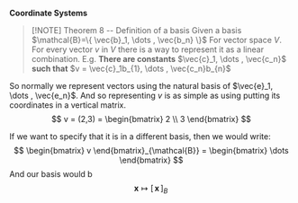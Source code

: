 **Coordinate Systems**


> [!NOTE] Theorem 8 -- Definition of a basis
> Given a basis $\mathcal{B}=\{ \vec{b}_1, \dots , \vec{b_n} \}$ For vector space $V$. For every vector $v$ in $V$ there is a way to represent it as a linear combination. 
> E.g. **There are constants** $\vec{c}_1, \dots , \vec{c_n}$ **such that** $v = \vec{c}_1b_{1}, \dots , \vec{c_n}b_{n}$

So normally we represent vectors using the natural basis of $\vec{e}_1, \dots , \vec{e_n}$. And so representing $v$ is as simple as using putting its coordinates in a vertical matrix.
$$
v = (2,3) = \begin{bmatrix}
2 \\
3
\end{bmatrix}
$$

If we want to specify that it is in a different basis, then we would write:
$$
\begin{bmatrix}
v
\end{bmatrix}_{\mathcal{B}} = \begin{bmatrix}
\dots
\end{bmatrix}
$$
And our basis would b
$$\mathbf{x}\mapsto\left[\,\mathbf{x}\,\right]_{B}\!$$

